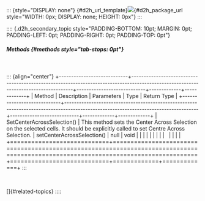 ::: {style="DISPLAY: none"}
[](ms-xhelp:///?Id=d2h_url_template){#d2h_url_template}![](!package_url!){#d2h_package_url style="WIDTH: 0px; DISPLAY: none; HEIGHT: 0px"}
:::

:::: {.d2h_secondary_topic style="PADDING-BOTTOM: 10pt; MARGIN: 0pt; PADDING-LEFT: 0pt; PADDING-RIGHT: 0pt; PADDING-TOP: 0pt"}
##### Methods {#methods style="tab-stops: 0pt"}

 

::: {align="center"}
+----------------------------+------------------------------------------------------------------------------------------------------------------------------------+----------------------------+-------------+-------------+
| Method                     | Description                                                                                                                        | Parameters                 | Type        | Return Type |
+----------------------------+------------------------------------------------------------------------------------------------------------------------------------+----------------------------+-------------+-------------+
| SetCenterAcrossSelection() | This method sets the Center Across Selection on the selected cells. It should be explicitly called to set Centre Across Selection. | setCenterAcrossSelection() | null        | void        |
|                            |                                                                                                                                    |                            |             |             |
|                            |                                                                                                                                    |                            |             |             |
+============================+====================================================================================================================================+============================+=============+=============+
:::

 

[]{#related-topics}
::::
